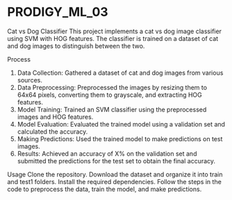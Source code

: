 # PRODIGY_ML_03

Cat vs Dog Classifier
This project implements a cat vs dog image classifier using SVM with HOG features. The classifier is trained on a dataset of cat and dog images to distinguish between the two.

Process
1. Data Collection: Gathered a dataset of cat and dog images from various sources.
2. Data Preprocessing: Preprocessed the images by resizing them to 64x64 pixels, converting them to grayscale, and extracting HOG features.
3. Model Training: Trained an SVM classifier using the preprocessed images and HOG features.
4. Model Evaluation: Evaluated the trained model using a validation set and calculated the accuracy.
5. Making Predictions: Used the trained model to make predictions on test images.
6. Results: Achieved an accuracy of X% on the validation set and submitted the predictions for the test set to obtain the final accuracy.

Usage
Clone the repository.
Download the dataset and organize it into train and test1 folders.
Install the required dependencies.
Follow the steps in the code to preprocess the data, train the model, and make predictions.
